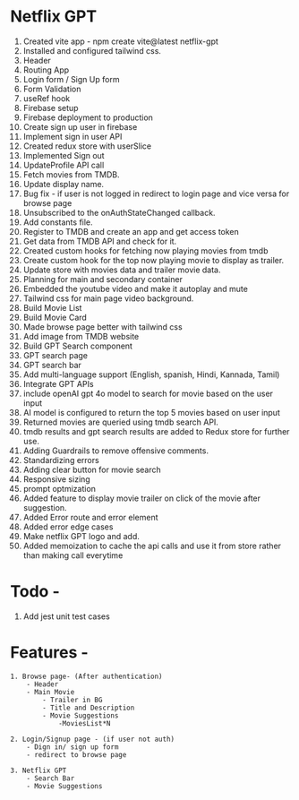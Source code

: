 # Netflix GPT

1. Created vite app - npm create vite@latest netflix-gpt
2. Installed and configured tailwind css.
3. Header
4. Routing App
5. Login form / Sign Up form
6. Form Validation
7. useRef hook
8. Firebase setup
9. Firebase deployment to production
10. Create sign up user in firebase
11. Implement sign in user API
12. Created redux store with userSlice
13. Implemented Sign out
14. UpdateProfile API call
15. Fetch movies from TMDB.
16. Update display name.
17. Bug fix - if user is not logged in redirect to login page and vice versa for browse page
18. Unsubscribed to the onAuthStateChanged callback.
19. Add constants file.
20. Register to TMDB and create an app and get access token
21. Get data from TMDB API and check for it.
22. Created custom hooks for fetching now playing movies from tmdb
23. Create custom hook for the top now playing movie to display as trailer.
24. Update store with movies data and trailer movie data.
25. Planning for main and secondary container
26. Embedded the youtube video and make it autoplay and mute
27. Tailwind css for main page video background.
28. Build Movie List
29. Build Movie Card
30. Made browse page better with tailwind css
31. Add image from TMDB website
32. Build GPT Search component
33. GPT search page
34. GPT search bar
35. Add multi-language support (English, spanish, Hindi, Kannada, Tamil)
36. Integrate GPT APIs
37. include openAI gpt 4o model to search for movie based on the user input
38. AI model is configured to return the top 5 movies based on user input
39. Returned movies are queried using tmdb search API.
40. tmdb results and gpt search results are added to Redux store for further use.
41. Adding Guardrails to remove offensive comments.
42. Standardizing errors
43. Adding clear button for movie search
44. Responsive sizing
45. prompt optmization
46. Added feature to display movie trailer on click of the movie after suggestion.
47. Added Error route and error element
48. Added error edge cases
49. Make netflix GPT logo and add.
50. Added memoization to cache the api calls and use it from store rather than making call everytime

# Todo -

1. Add jest unit test cases

# Features -

    1. Browse page- (After authentication)
        - Header
        - Main Movie
            - Trailer in BG
            - Title and Description
            - Movie Suggestions
                -MoviesList*N

    2. Login/Signup page - (if user not auth)
        - Dign in/ sign up form
        - redirect to browse page

    3. Netflix GPT
        - Search Bar
        - Movie Suggestions
